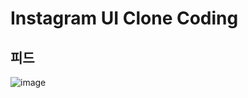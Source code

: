 # Instagram UI Clone Coding 
## 피드
![image](https://github.com/hoony00/JSP_INHAtc_Web/assets/86902854/ce36cd7c-b735-4655-8c65-f64e1a7702bb.png)
